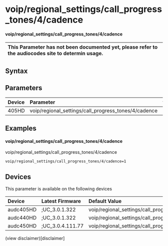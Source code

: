﻿---
description: voip/regional_settings/call_progress_tones/4/cadence
search: false
---

# voip/regional_settings/call_progress_tones/4/cadence

#### voip/regional_settings/call_progress_tones/4/cadence


| This Parameter has not been documented yet, please refer to the audiocodes site to determin usage.  | 
| :--- |

## Syntax

## Parameters
|Device|Parameter|value|Description|
|:---|:---|:---|:---|
| 405HD | voip/regional_settings/call_progress_tones/4/cadence |  |  |

## Examples
#### voip/regional_settings/call_progress_tones/4/cadence

voip/regional_settings/call_progress_tones/4/cadence

```
voip/regional_settings/call_progress_tones/4/cadence=1
```

## Devices
This parameter is available on the following devices

| Device | Latest Firmware | Default Value |
|:---|:---|:---|
| audc405HD | ;UC_3.0.1.322 | voip/regional_settings/call_progress_tones/4/cadence=1 
| audc440HD | ;UC_3.0.1.322 | voip/regional_settings/call_progress_tones/4/cadence=1 
| audc450HD | ;UC_3.0.4.111.77 | voip/regional_settings/call_progress_tones/4/cadence=1 

(view disclaimer)[disclaimer]
